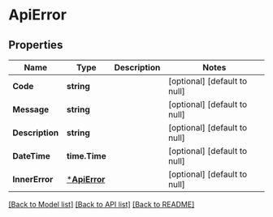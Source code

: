 # ApiError

## Properties

Name | Type | Description | Notes
---- | ---- | ----------- | -----
**Code** | **string** |  | [optional] [default to null]
**Message** | **string** |  | [optional] [default to null]
**Description** | **string** |  | [optional] [default to null]
**DateTime** | **time.Time** |  | [optional] [default to null]
**InnerError** | [***ApiError**](ApiError.md) |  | [optional] [default to null]

[[Back to Model list]](../README.md#documentation-for-models) [[Back to API list]](../README.md#documentation-for-api-endpoints) [[Back to README]](../README.md)
